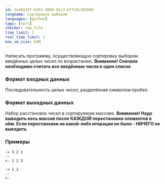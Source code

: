```yaml
---
id: 2e49a33f-6363-4068-81c3-bf7c8c101b9d
longname: Сортировка выбором
languages: [python]
tags: [sort]
checker: cmp_file
time_limit: 1
real_time_limit: 1
max_vm_size: 64M
---
```



Написать программу, осуществляющую сортировку выбором введённых целых чисел по возрастанию.
**Внимание! Сначала необходимо считать все введённые числа в один список**

### Формат входных данных

Последовательность целых чисел, разделённая символом пробел.

### Формат выходных данных

Набор расстановок чисел в сортируемом массиве.
**Внимание! Надо выводить весь массив после КАЖДОЙ перестановки элементов в нём. Если перестановки
на какой-либо итерации не было - НИЧЕГО не выводить**

### Примеры

```
-> 3 2 1
--
<- 1 2 3
```

```
-> 1 2
--
<-
```
